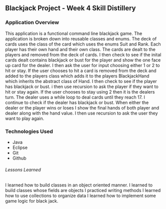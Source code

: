 ## Blackjack Project - Week 4 Skill Distillery

### Application Overview
This application is a functional command line blackjack game. The application is broken down into reusable classes and enums. The deck of cards uses the class of the card which uses the enums Suit and Rank. Each player has their own hand and their own class. The cards are dealt to the players and removed from the deck of cards. I then check to see if the inital cards dealt contains blackjack or bust for the player and show the one face up card for the dealer. I then ask the user for input choosing either 1 or 2 to hit or stay. If the user chooses to hit a card is removed from the deck and added to the players class which adds it to the players BlackjackHand which inherits the abstract class of Hand. I then check to see if the player has blackjack or bust. i then use recursion to ask the player if they want to hit or stay again. If the user chooses to stay using 2 then it is the dealers turn. The dealer uses a while loop to deal cards until they reach 17. I continue to check if the dealer has blackjack or bust. When either the dealer or the player wins or loses I show the final hands of both player and dealer along with the hand value. I then use recursion to ask the user they want to play again.

### Technologies Used

* Java
* Eclipse
* Git
* Github

###### Lessons Learned

I learned how to build classes in an object oriented manner.
I learned to build classes whose fields are objects
I practiced writing methods
I learned how to use collections to organize data
I learned how to implement some game logic for black jack.